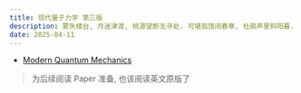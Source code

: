 ```yaml
---
title: 现代量子力学 第三版
description: 雾失楼台, 月迷津渡, 桃源望断无寻处. 可堪孤馆闭春寒, 杜鹃声里斜阳暮.
date: 2025-04-11
---
```


- [Modern Quantum Mechanics](https://book.douban.com/subject/35308659/)

> 为后续阅读 Paper 准备, 也该阅读英文原版了
